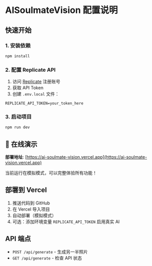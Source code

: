 # AISoulmateVision 配置说明

## 快速开始

### 1. 安装依赖
```bash
npm install
```

### 2. 配置 Replicate API
1. 访问 [Replicate](https://replicate.com/) 注册账号
2. 获取 API Token
3. 创建 `.env.local` 文件：
```env
REPLICATE_API_TOKEN=your_token_here
```

### 3. 启动项目
```bash
npm run dev
```

## 🚀 在线演示

**部署地址**: [https://ai-soulmate-vision.vercel.app](https://ai-soulmate-vision.vercel.app)

当前运行在模拟模式，可以完整体验所有功能！

## 部署到 Vercel
1. 推送代码到 GitHub
2. 在 Vercel 导入项目
3. 自动部署（模拟模式）
4. 可选：添加环境变量 `REPLICATE_API_TOKEN` 启用真实 AI

## API 端点
- `POST /api/generate` - 生成另一半照片
- `GET /api/generate` - 检查 API 状态 
